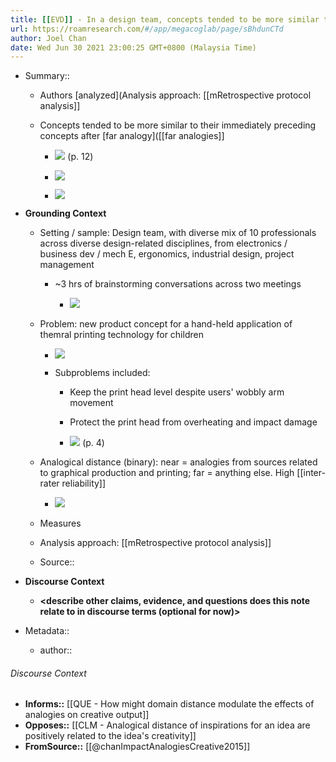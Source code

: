 ```yaml
---
title: [[EVD]] - In a design team, concepts tended to be more similar to their immediately preceding concepts after far analogy use compared to using near or no analogies - [[@chanImpactAnalogiesCreative2015]]
url: https://roamresearch.com/#/app/megacoglab/page/sBhdunCTd
author: Joel Chan
date: Wed Jun 30 2021 23:00:25 GMT+0800 (Malaysia Time)
---
```


- Summary::

    - Authors [analyzed](Analysis approach: [[mRetrospective protocol analysis]]

    - Concepts tended to be more similar to their immediately preceding concepts after [far analogy]([[far analogies]]

        - ![](https://firebasestorage.googleapis.com/v0/b/firescript-577a2.appspot.com/o/imgs%2Fapp%2Fmegacoglab%2FL_75uu5rg0.png?alt=media&token=1aa4f557-6a1a-4784-90c4-e7bb57591fd8) (p. 12)

        - ![](https://firebasestorage.googleapis.com/v0/b/firescript-577a2.appspot.com/o/imgs%2Fapp%2Fmegacoglab%2FngLp4ZkI7I.png?alt=media&token=6a817a53-d575-49bc-912b-026eaf68c760)

        - ![](https://firebasestorage.googleapis.com/v0/b/firescript-577a2.appspot.com/o/imgs%2Fapp%2Fmegacoglab%2FWhU6kMbQ6U.png?alt=media&token=e486b81e-fde9-43e8-a521-5bc6aa62bd4d)
- **Grounding Context**

    - Setting / sample: Design team, with diverse mix of 10 professionals across diverse design-related disciplines, from electronics / business dev / mech E, ergonomics, industrial design, project management

        - ~3 hrs of brainstorming conversations across two meetings

            - ![](https://firebasestorage.googleapis.com/v0/b/firescript-577a2.appspot.com/o/imgs%2Fapp%2Fmegacoglab%2F8_sL8fPu-x.png?alt=media&token=bb3656b5-d533-492b-a94f-3252167b9026)

    - Problem: new product concept for a hand-held application of themral printing technology for children

        - ![](https://firebasestorage.googleapis.com/v0/b/firescript-577a2.appspot.com/o/imgs%2Fapp%2Fmegacoglab%2FdxBAIqQMuT.png?alt=media&token=0b98ca47-114b-4203-94d3-b299f21359a6)

        - Subproblems included:

            - Keep the print head level despite users' wobbly arm movement

            - Protect the print head from overheating and impact damage

            - ![](https://firebasestorage.googleapis.com/v0/b/firescript-577a2.appspot.com/o/imgs%2Fapp%2Fmegacoglab%2Fw7uascpPxV.png?alt=media&token=f5677f44-8193-40a4-afb7-ec522f0d845e) (p. 4)

    - Analogical distance (binary): near = analogies from sources related to graphical production and printing; far = anything else. High [[inter-rater reliability]]

        - ![](https://firebasestorage.googleapis.com/v0/b/firescript-577a2.appspot.com/o/imgs%2Fapp%2Fmegacoglab%2FTn2e9lFEKt.png?alt=media&token=c0088e15-35de-4409-a306-c2b1d0db8e8d)

    - Measures

    - Analysis approach: [[mRetrospective protocol analysis]]

    - Source:: __<reference the paper Roam page here>__
- **Discourse Context**

    - __<describe other claims, evidence, and questions does this note relate to in discourse terms (optional for now)>__
- Metadata::

    - author:: <your name page here>

###### Discourse Context

- **Informs::** [[QUE - How might domain distance modulate the effects of analogies on creative output]]
- **Opposes::** [[CLM - Analogical distance of inspirations for an idea are positively related to the idea's creativity]]
- **FromSource::** [[@chanImpactAnalogiesCreative2015]]
